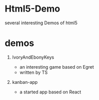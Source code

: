 # Html5-Demo
several interesting Demos of html5

# demos
1. IvoryAndEbonyKeys
	- an interesting game based on Egret
	- written by TS

2. kanban-app
	- a started app based on React
